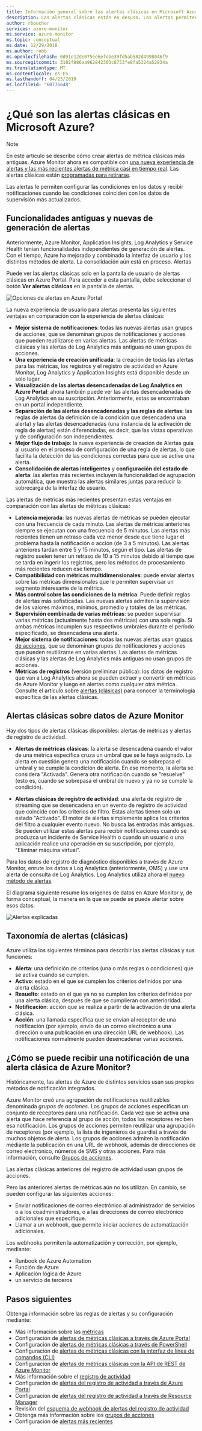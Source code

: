 ```yaml
---
title: Información general sobre las alertas clásicas en Microsoft Azure y Azure Monitor
description: Las alertas clásicas están en desuso. Las alertas permiten supervisar los registros, los eventos o las métricas de recursos de Azure y recibir una notificación cuando se cumple una condición especificada.
author: rboucher
services: azure-monitor
ms.service: azure-monitor
ms.topic: conceptual
ms.date: 12/29/2018
ms.author: robb
ms.openlocfilehash: 0d91e12de075ee6efebe39fd5ab582d4998046f9
ms.sourcegitcommit: 3102f886aa962842303c8753fe8fa5324a52834a
ms.translationtype: MT
ms.contentlocale: es-ES
ms.lasthandoff: 04/23/2019
ms.locfileid: "60776648"
---
```

# <a name="what-are-classic-alerts-in-microsoft-azure"></a>¿Qué son las alertas clásicas en Microsoft Azure?

> [!NOTE]
> En este artículo se describe cómo crear alertas de métrica clásicas más antiguas. Azure Monitor ahora es compatible con [una nueva experiencia de alertas y las más recientes alertas de métrica casi en tiempo real](../../azure-monitor/platform/alerts-overview.md). Las alertas clásicas están [programadas para retirarse](https://docs.microsoft.com/azure/azure-monitor/platform/monitoring-classic-retirement).  
>

Las alertas le permiten configurar las condiciones en los datos y recibir notificaciones cuando las condiciones coinciden con los datos de supervisión más actualizados.

## <a name="old-and-new-alerting-capabilities"></a>Funcionalidades antiguas y nuevas de generación de alertas

Anteriormente, Azure Monitor, Application Insights, Log Analytics y Service Health tenían funcionalidades independientes de generación de alertas. Con el tiempo, Azure ha mejorado y combinado la interfaz de usuario y los distintos métodos de alerta. La consolidación aún está en proceso. Alertas

Puede ver las alertas clásicas solo en la pantalla de usuario de alertas clásicas en Azure Portal. Para acceder a esta pantalla, debe seleccionar el botón **Ver alertas clásicas** en la pantalla de alertas. 

 ![Opciones de alertas en Azure Portal](media/alerts-classic.overview/monitor-alert-screen2.png)

La nueva experiencia de usuario para alertas presenta las siguientes ventajas en comparación con la experiencia de alertas clásicas:
-   **Mejor sistema de notificaciones**: todas las nuevas alertas usan grupos de acciones, que se denominan grupos de notificaciones y acciones que pueden reutilizarse en varias alertas. Las alertas de métricas clásicas y las alertas de Log Analytics más antiguas no usan grupos de acciones.
-   **Una experiencia de creación unificada**: la creación de todas las alertas para las métricas, los registros y el registro de actividad en Azure Monitor, Log Analytics y Application Insights está disponible desde un solo lugar.
-   **Visualización de las alertas desencadenadas de Log Analytics en Azure Portal**: ahora también puede ver las alertas desencadenadas de Log Analytics en su suscripción. Anteriormente, estas se encontraban en un portal independiente.
-   **Separación de las alertas desencadenadas y las reglas de alertas**: las reglas de alertas (la definición de la condición que desencadena una alerta) y las alertas desencadenadas (una instancia de la activación de regla de alertas) están diferenciadas, es decir, que las vistas operativas y de configuración son independientes.
-   **Mejor flujo de trabajo**: la nueva experiencia de creación de Alertas guía al usuario en el proceso de configuración de una regla de alertas, lo que facilita la detección de las condiciones correctas para que se active una alerta.
-   **Consolidación de alertas inteligentes** y **configuración del estado de alerta**: las alertas más recientes incluyen la funcionalidad de agrupación automática, que muestra las alertas similares juntas para reducir la sobrecarga de la interfaz de usuario. 

Las alertas de métricas más recientes presentan estas ventajas en comparación con las alertas de métricas clásicas:
-   **Latencia mejorada**: las nuevas alertas de métricas se pueden ejecutar con una frecuencia de cada minuto. Las alertas de métricas anteriores siempre se ejecutan con una frecuencia de 5 minutos. Las alertas más recientes tienen un retraso cada vez menor desde que tiene lugar el problema hasta la notificación o acción (de 3 a 5 minutos). Las alertas anteriores tardan entre 5 y 15 minutos, según el tipo.  Las alertas de registro suelen tener un retraso de 10 a 15 minutos debido al tiempo que se tarda en ingerir los registros, pero los métodos de procesamiento más recientes reducen ese tiempo. 
-   **Compatibilidad con métricas multidimensionales**: puede enviar alertas sobre las métricas dimensionales que le permiten supervisar un segmento interesante de la métrica.
-   **Más control sobre las condiciones de la métrica**: Puede definir reglas de alertas más sofisticadas. Las nuevas alertas admiten la supervisión de los valores máximos, mínimos, promedio y totales de las métricas.
-   **Supervisión combinada de varias métricas**: se pueden supervisar varias métricas (actualmente hasta dos métricas) con una sola regla. Si ambas métricas incumplen sus respectivos umbrales durante el período especificado, se desencadena una alerta.
-   **Mejor sistema de notificaciones**: todas las nuevas alertas usan [grupos de acciones](../../azure-monitor/platform/action-groups.md), que se denominan grupos de notificaciones y acciones que pueden reutilizarse en varias alertas.  Las alertas de métricas clásicas y las alertas de Log Analytics más antiguas no usan grupos de acciones. 
-   **Métricas de registros** (versión preliminar pública): los datos de registro que van a Log Analytics ahora se pueden extraer y convertir en métricas de Azure Monitor y luego en alertas como cualquier otra métrica. Consulte el artículo sobre [alertas (clásicas)](alerts-classic.overview.md) para conocer la terminología específica de las alertas clásicas. 


## <a name="classic-alerts-on-azure-monitor-data"></a>Alertas clásicas sobre datos de Azure Monitor
Hay dos tipos de alertas clásicas disponibles: alertas de métricas y alertas de registro de actividad.

* **Alertas de métricas clásicas**: la alerta se desencadena cuando el valor de una métrica específica cruza un umbral que se le haya asignado. La alerta en cuestión genera una notificación cuando se sobrepasa el umbral y se cumple la condición de alerta. En ese momento, la alerta se considera "Activada". Genera otra notificación cuando se "resuelve" (esto es, cuando se sobrepasa el umbral de nuevo y ya no se cumple la condición).

* **Alertas clásicas de registro de actividad**: una alerta de registro de streaming que se desencadena en un evento de registro de actividad que coincide con los criterios de filtro. Estas alertas tienen solo un estado "Activado". El motor de alertas simplemente aplica los criterios del filtro a cualquier evento nuevo. No busca las entradas más antiguas. Se pueden utilizar estas alertas para recibir notificaciones cuando se produzca un incidente de Service Health o cuando un usuario o una aplicación realice una operación en su suscripción, por ejemplo, "Eliminar máquina virtual".

Para los datos de registro de diagnóstico disponibles a través de Azure Monitor, enrute los datos a Log Analytics (anteriormente, OMS) y use una alerta de consulta de Log Analytics. Log Analytics utiliza ahora el [nuevo método de alertas](../../azure-monitor/platform/alerts-overview.md) 

El diagrama siguiente resume los orígenes de datos en Azure Monitor y, de forma conceptual, la manera en la que se puede se puede alertar sobre esos datos.

![Alertas explicadas](media/alerts-classic.overview/Alerts_Overview_Resource_v5.png)

## <a name="taxonomy-of-alerts-classic"></a>Taxonomía de alertas (clásicas)
Azure utiliza los siguientes términos para describir las alertas clásicas y sus funciones:
* **Alerta**: una definición de criterios (una o más reglas o condiciones) que se activa cuando se cumplen.
* **Activo**: estado en el que se cumplen los criterios definidos por una alerta clásica.
* **Resuelto**: estado en el que ya no se cumplen los criterios definidos por una alerta clásica, después de que se cumplieran con anterioridad.
* **Notificación**: acción que se realiza a partir de la activación de una alerta clásica.
* **Acción**: una llamada específica que se envían al receptor de una notificación (por ejemplo, envío de un correo electrónico a una dirección o una publicación en una dirección URL de webhook). Las notificaciones normalmente pueden desencadenar varias acciones.

## <a name="how-do-i-receive-a-notification-from-an-azure-monitor-classic-alert"></a>¿Cómo se puede recibir una notificación de una alerta clásica de Azure Monitor?
Históricamente, las alertas de Azure de distintos servicios usan sus propios métodos de notificación integrados. 

Azure Monitor creó una agrupación de notificaciones reutilizables denominada *grupos de acciones*. Los grupos de acciones especifican un conjunto de receptores para una notificación. Cada vez que se activa una alerta que hace referencia al grupo de acción, todos los receptores reciben esa notificación. Los grupos de acciones permiten reutilizar una agrupación de receptores (por ejemplo, la lista de ingenieros de guardia) a través de muchos objetos de alerta. Los grupos de acciones admiten la notificación mediante la publicación en una URL de webhook, además de direcciones de correo electrónico, números de SMS y otras acciones.  Para más información, consulte [Grupos de acciones](../../azure-monitor/platform/action-groups.md). 

Las alertas clásicas anteriores del registro de actividad usan grupos de acciones.

Pero las anteriores alertas de métricas aún no los utilizan. En cambio, se pueden configurar las siguientes acciones: 
- Enviar notificaciones de correo electrónico al administrador de servicios o a los coadministradores, o a las direcciones de correo electrónico adicionales que especifique.
- Llamar a un webhook, que permite iniciar acciones de automatización adicionales.

Los webhooks permiten la automatización y corrección, por ejemplo, mediante:
- Runbook de Azure Automation
- Función de Azure
- Aplicación lógica de Azure
- un servicio de terceros

## <a name="next-steps"></a>Pasos siguientes
Obtenga información sobre las reglas de alertas y su configuración mediante:

* Más información sobre las [métricas](data-platform.md)
* Configuración de [alertas de métricas clásicas a través de Azure Portal](alerts-classic-portal.md)
* Configuración de [alertas de métricas clásicas a través de PowerShell](alerts-classic-portal.md)
* Configuración de [alertas de métricas clásicas con la interfaz de línea de comandos (CLI)](alerts-classic-portal.md)
* Configuración de [alertas de métricas clásicas con la API de REST de Azure Monitor](https://msdn.microsoft.com/library/azure/dn931945.aspx)
* Más información sobre el [registro de actividad](activity-logs-overview.md)
* Configuración de [alertas del registro de actividad a través de Azure Portal](activity-log-alerts.md)
* Configuración de [alertas del registro de actividad a través de Resource Manager](alerts-activity-log.md)
* Revisión del [esquema de webhook de alertas del registro de actividad](activity-log-alerts-webhook.md)
* Obtenga más información sobre los [grupos de acciones](action-groups.md)
* Configuración de [alertas más recientes](alerts-metric.md)
